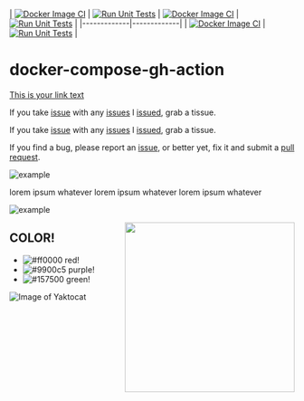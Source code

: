 

| [![Docker Image CI](https://github.com/anubx/docker-compose-gh-action/actions/workflows/docker-image.yml/badge.svg?branch=main)](https://github.com/anubx/docker-compose-gh-action/actions/workflows/docker-image.yml)    | [![Run Unit Tests](https://github.com/anubx/docker-compose-gh-action/actions/workflows/unit-tests.yml/badge.svg)](https://github.com/anubx/docker-compose-gh-action/actions/workflows/unit-tests.yml)   |   [![Docker Image CI](https://github.com/anubx/docker-compose-gh-action/actions/workflows/docker-image.yml/badge.svg?branch=main)](https://github.com/anubx/docker-compose-gh-action/actions/workflows/docker-image.yml)    | [![Run Unit Tests](https://github.com/anubx/docker-compose-gh-action/actions/workflows/unit-tests.yml/badge.svg)](https://github.com/anubx/docker-compose-gh-action/actions/workflows/unit-tests.yml)    |
|-------------|-------------|
| [![Docker Image CI](https://github.com/anubx/docker-compose-gh-action/actions/workflows/docker-image.yml/badge.svg?branch=main)](https://github.com/anubx/docker-compose-gh-action/actions/workflows/docker-image.yml)    | [![Run Unit Tests](https://github.com/anubx/docker-compose-gh-action/actions/workflows/unit-tests.yml/badge.svg)](https://github.com/anubx/docker-compose-gh-action/actions/workflows/unit-tests.yml)         |






# docker-compose-gh-action

[This is your link text](http://anubx.com/)

If you take [issue](http://anubx.com/) with any [issues](http://anubx.com/)
I [issued](http://anubx.com/), grab a tissue.

If you take [issue][issues] with any [issues][issues]
I [issued][issues], grab a tissue.

If you find a bug, please report an [issue][issues], or better yet,
fix it and submit a [pull request][pulls].

  [issues]:    https://anubx.com
  [pulls]:     https://anubx.com


[example]: https://img.freepik.com/free-vector/blue-bright-technological-background_36402-430.jpg?size=626&ext=jpg "example image"

![example]

lorem ipsum whatever lorem ipsum whatever lorem ipsum whatever

![example]


[//]: # (This comment won't be rendered to the visitor!)


<img src="https://img.freepik.com/free-vector/blue-bright-technological-background_36402-430.jpg?size=626&ext=jpg" width=300 align=right>

## COLOR!

- ![#ff0000](https://placehold.it/12/ff0000?text=+) red!
- ![#9900c5](https://placehold.it/15/9900c5?text=+) purple!
- ![#157500](https://placehold.it/20/157500?text=+) green!



![Image of Yaktocat](https://octodex.github.com/images/yaktocat.png)



